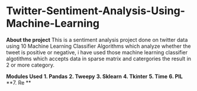 # Twitter-Sentiment-Analysis-Using-Machine-Learning
**About the project**
This is a sentiment analysis project done on twitter data using 10 Machine Learning Classifier Algorithms which analyze whether the tweet is positive or negative, i have used those machine learning classifier algotithms which accepts data in sparse matrix and catergories the result in 2 or more category.

**Modules Used**
**1. Pandas**
**2. Tweepy**
**3. Sklearn**
**4. Tkinter**
**5. Time**
**6. PIL**
**7. Re **

